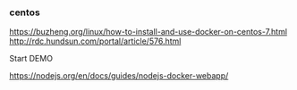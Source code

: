 ### centos 
https://buzheng.org/linux/how-to-install-and-use-docker-on-centos-7.html
http://rdc.hundsun.com/portal/article/576.html


Start DEMO

https://nodejs.org/en/docs/guides/nodejs-docker-webapp/
